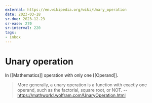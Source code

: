 ```yaml
---
external: https://en.wikipedia.org/wiki/Unary_operation
date: 2023-03-18
sr-due: 2023-12-23
sr-ease: 270
sr-interval: 220
tags:
- inbox
---
```


# Unary operation

In [[Mathematics]] operation with only one [[Operand]].

> More generally, a unary operation is a function with exactly one operand, such
> as the factorial, square root, or NOT. --
> https://mathworld.wolfram.com/UnaryOperation.html
